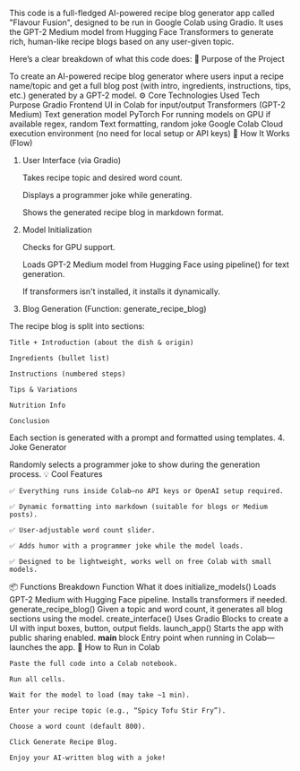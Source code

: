 This code is a full-fledged AI-powered recipe blog generator app called "Flavour Fusion", designed to be run in Google Colab using Gradio. It uses the GPT-2 Medium model from Hugging Face Transformers to generate rich, human-like recipe blogs based on any user-given topic.

Here’s a clear breakdown of what this code does:
🧠 Purpose of the Project

To create an AI-powered recipe blog generator where users input a recipe name/topic and get a full blog post (with intro, ingredients, instructions, tips, etc.) generated by a GPT-2 model.
⚙️ Core Technologies Used
Tech	Purpose
Gradio	Frontend UI in Colab for input/output
Transformers (GPT-2 Medium)	Text generation model
PyTorch	For running models on GPU if available
regex, random	Text formatting, random joke
Google Colab	Cloud execution environment (no need for local setup or API keys)
🔄 How It Works (Flow)
1. User Interface (via Gradio)

    Takes recipe topic and desired word count.

    Displays a programmer joke while generating.

    Shows the generated recipe blog in markdown format.

2. Model Initialization

    Checks for GPU support.

    Loads GPT-2 Medium model from Hugging Face using pipeline() for text generation.

    If transformers isn't installed, it installs it dynamically.

3. Blog Generation (Function: generate_recipe_blog)

The recipe blog is split into sections:

    Title + Introduction (about the dish & origin)

    Ingredients (bullet list)

    Instructions (numbered steps)

    Tips & Variations

    Nutrition Info

    Conclusion

Each section is generated with a prompt and formatted using templates.
4. Joke Generator

Randomly selects a programmer joke to show during the generation process.
💡 Cool Features

    ✅ Everything runs inside Colab—no API keys or OpenAI setup required.

    ✅ Dynamic formatting into markdown (suitable for blogs or Medium posts).

    ✅ User-adjustable word count slider.

    ✅ Adds humor with a programmer joke while the model loads.

    ✅ Designed to be lightweight, works well on free Colab with small models.

📦 Functions Breakdown
Function	What it does
initialize_models()	Loads GPT-2 Medium with Hugging Face pipeline. Installs transformers if needed.
generate_recipe_blog()	Given a topic and word count, it generates all blog sections using the model.
create_interface()	Uses Gradio Blocks to create a UI with input boxes, button, output fields.
launch_app()	Starts the app with public sharing enabled.
__main__ block	Entry point when running in Colab—launches the app.
🚀 How to Run in Colab

    Paste the full code into a Colab notebook.

    Run all cells.

    Wait for the model to load (may take ~1 min).

    Enter your recipe topic (e.g., “Spicy Tofu Stir Fry”).

    Choose a word count (default 800).

    Click Generate Recipe Blog.

    Enjoy your AI-written blog with a joke!

